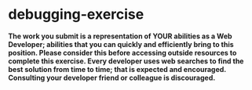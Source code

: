 # debugging-exercise  

**The work you submit is a representation of YOUR abilities as a Web Developer; abilities that you can quickly and efficiently bring to this position. Please consider this before accessing outside resources to complete this exercise. Every developer uses web searches to find the best solution from time to time; that is expected and encouraged. Consulting your developer friend or colleague is discouraged.**
